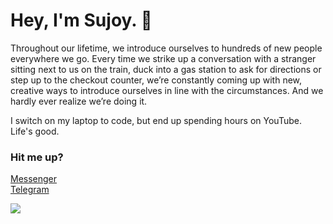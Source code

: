 # Hey, I'm Sujoy. :wave:

Throughout our lifetime, we introduce ourselves to hundreds of new people everywhere we go. Every time we strike up a conversation with a stranger sitting next to us on the train, duck into a gas station to ask for directions or step up to the checkout counter, we’re constantly coming up with new, creative ways to introduce ourselves in line with the circumstances. And we hardly ever realize we’re doing it.

I switch on my laptop to code, but end up spending hours on YouTube. Life's good.


### Hit me up?
[Messenger](http://m.me/sujoy.datta.906)<br/>
[Telegram](https://t.me/sujoyyyy)




![](https://komarev.com/ghpvc/?username=sujoyyyy&color=green)
